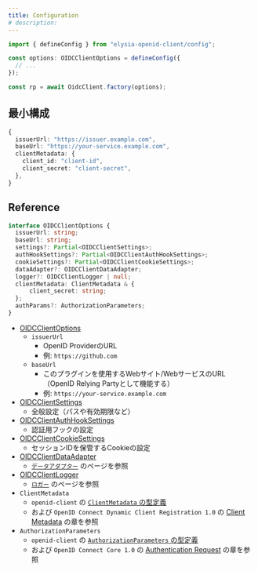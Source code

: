 ```yaml
---
title: Configuration
# description:
---
```


```typescript
import { defineConfig } from "elysia-openid-client/config";

const options: OIDCClientOptions = defineConfig({
  // ...
});

const rp = await OidcClient.factory(options);
```

## 最小構成

```typescript
{
  issuerUrl: "https://issuer.example.com",
  baseUrl: "https://your-service.example.com",
  clientMetadata: {
    client_id: "client-id",
    client_secret: "client-secret",
  },
}
```

## Reference

```typescript
interface OIDCClientOptions {
  issuerUrl: string;
  baseUrl: string;
  settings?: Partial<OIDCClientSettings>;
  authHookSettings?: Partial<OIDCClientAuthHookSettings>;
  cookieSettings?: Partial<OIDCClientCookieSettings>;
  dataAdapter?: OIDCClientDataAdapter;
  logger?: OIDCClientLogger | null;
  clientMetadata: ClientMetadata & {
      client_secret: string;
  };
  authParams?: AuthorizationParameters;
}
```

- [OIDCClientOptions](/elysia-openid-client/api/types/interfaces/oidcclientoptions/)
    - `issuerUrl`
        - OpenID ProviderのURL
        - 例: `https://github.com`
    - `baseUrl`
        - このプラグインを使用するWebサイト/WebサービスのURL（OpenID Relying Partyとして機能する）
        - 例: `https://your-service.example.com`
- [OIDCClientSettings](/elysia-openid-client/api/types/interfaces/oidcclientsettings/)
    - 全般設定（パスや有効期限など）
- [OIDCClientAuthHookSettings](/elysia-openid-client/api/types/interfaces/oidcclientauthhooksettings/)
    - 認証用フックの設定
- [OIDCClientCookieSettings](/elysia-openid-client/api/types/interfaces/oidcclientcookiesettings/)
    - セッションIDを保管するCookieの設定
- [OIDCClientDataAdapter](/elysia-openid-client/api/types/interfaces/oidcclientdataadapter/)
    - [`データアダプター`](/elysia-openid-client/ja/guide/data-adapter/) のページを参照
- [OIDCClientLogger](/elysia-openid-client/api/types/interfaces/oidcclientlogger/)
    - [`ロガー`](/elysia-openid-client/ja/guide/logger/) のページを参照
- `ClientMetadata`
    - `openid-client` の [`ClientMetadata` の型定義](https://github.com/panva/node-openid-client/blob/main/types/index.d.ts)
    - および `OpenID Connect Dynamic Client Registration 1.0` の [Client Metadata](https://openid.net/specs/openid-connect-registration-1_0.html#ClientMetadata) の章を参照
- `AuthorizationParameters`
    - `openid-client` の [`AuthorizationParameters` の型定義](https://github.com/panva/node-openid-client/blob/main/types/index.d.ts)
    - および `OpenID Connect Core 1.0` の [Authentication Request](https://openid.net/specs/openid-connect-core-1_0.html#AuthRequest) の章を参照
